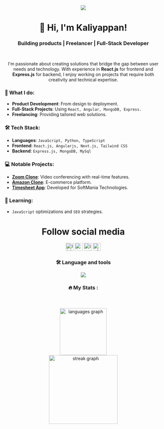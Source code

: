 <div align="center">
  <img src="https://capsule-render.vercel.app/api?type=waving&height=200&color=gradient&text=Kaliyappan%20Git&animation=fadeIn&fontAlignY=40&descAlign=71&textBg=false&fontAlign=75&fontSize=60"  />
  
# 👋 Hi, I'm Kaliyappan!

### **Building products** | **Freelancer** | **Full-Stack Developer**

<br/>

I'm passionate about creating solutions that bridge the gap between user needs and technology. With experience in **React.js** for frontend and **Express.js** for backend, I enjoy working on projects that require both creativity and technical expertise.

</div>

### 🚀 What I do:
-   **Product Development**: From design to deployment.
- **Full-Stack Projects**: Using `React, Angular, MongoDB, Express.`
- **Freelancing**: Providing tailored web solutions.

### 🛠️ Tech Stack:
- **Languages**: `JavaScript, Python, TypeScript`
- **Frontend**: `React.js, Angularjs, Next.js, Tailwind CSS`
- **Backend**: `Express.js, MongoDB, MySql`

### 💻 Notable Projects:
- [**Zoom Clone**](https://kaliyappan-zoom-clone.vercel.app): Video conferencing with real-time features.
- [**Amazon Clone**](https://kaliyappan-amaazon-clone.web.app): E-commerce platform.
- [**Timesheet App**](https://softmania-timesheet.web.app): Developed for SoftMania Technologies.

### 🌱 Learning:
- `JavaScript` optimizations and `SEO` strategies.
<h1 align="center">Follow social media</h1>





<div align="center">
  <a target="_blank" href="https://www.linkedin.com/in/kaliyappanrangan"><img target="_blank" src="https://img.shields.io/static/v1?message=LinkedIn&logo=linkedin&label=&color=0077B5&logoColor=white&labelColor=&style=for-the-badge" height="25" alt="linkedin logo"  /></a>
  <a target="_blank" href="https://www.youtube.com/@CodeBea"><img  src="https://img.shields.io/static/v1?message=Youtube&logo=youtube&label=&color=FF0000&logoColor=white&labelColor=&style=for-the-badge" height="25" alt="youtube logo"  /></a>
 <a target="_blank" href="https://www.instagram.com/kaliyappan__r4"> <img src="https://img.shields.io/static/v1?message=Instagram&logo=instagram&label=&color=F56040&logoColor=white&labelColor=&style=for-the-badge" height="25" alt="instagram logo"  /></a>
 <a target="_blank" href="https://wa.me/916382689586"> <img src="https://img.shields.io/static/v1?message=WhatsApp&logo=whatsapp&label=&color=25D366&logoColor=white&labelColor=&style=for-the-badge" height="25" alt="whatsapp logo"  /></a>
</div>

###
<h3 align="center">🛠 Language and tools</h3>


<div align="center">

  <img src="https://skillicons.dev/icons?i=html,css,js,nodejs,jquery,tailwindcss,bootstrap,py,react,nextjs,angular,ts,vite,netlify,mysql,mongodb,supabase,ps,ai,figma,heroku,firebase,git,aws,bash,vscode" />
</div>

###

<h3 align="center">🔥   My Stats :</h3><br>

###

<div align="center">
  <img src="https://github-readme-stats.vercel.app/api/top-langs?username=Kaliyappan1&locale=en&hide_title=false&layout=compact&card_width=320&langs_count=5&theme=dracula&hide_border=false&order=2" height="150" alt="languages graph"  />
</div>
  <div align='center'>
    <img src="https://streak-stats.demolab.com?user=Kaliyappan1&locale=en&mode=daily&theme=dark&hide_border=false&border_radius=5&order=3" height="220" alt="streak graph"  />
  </div>

###
